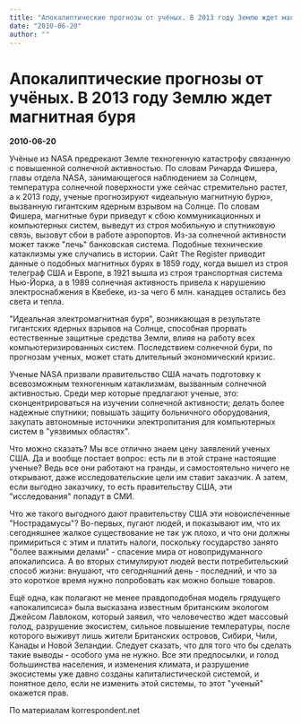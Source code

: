 ```yaml
---
title: "Апокалиптические прогнозы от учёных. В 2013 году Землю ждет магнитная буря"
date: "2010-06-20"
author: ""
---
```


# Апокалиптические прогнозы от учёных. В 2013 году Землю ждет магнитная буря

**2010-06-20** 

Учёные из NASA предрекают Земле техногенную катастрофу связанную с повышенной солнечной активностью. По словам Ричарда Фишера, главы отдела NASA, занимающегося наблюдением за Солнцем, температура солнечной поверхности уже сейчас стремительно растет, а к 2013 году, ученые прогнозируют «идеальную магнитную бурю», вызванную гигантским ядерным взрывом на Солнце. По словам Фишера, магнитные бури приведут к сбою коммуникационных и компьютерных систем, выведут из строя мобильную и спутниковую связь, вызовут сбои в работе аэропортов. Из-за солнечной активности может также "лечь" банковская система. Подобные технические катаклизмы уже случались в истории. Сайт The Register приводит данные о подобных магнитных бурях в 1859 году, когда вышел из строя телеграф США и Европе, в 1921 вышла из строя транспортная система Нью-Йорка, а в 1989 солнечная активность привела к нарушению электроснабжения в Квебеке, из-за чего 6 млн. канадцев остались без света и тепла.

"Идеальная электромагнитная буря", возникающая в результате гигантских ядерных взрывов на Солнце, способная прорвать естественные защитные средства Земли, влияя на работу всех компьютеризированных систем. Последствием солнечной бури, по прогнозам ученых, может стать длительный экономический кризис.

Ученые NASA призвали правительство США начать подготовку к всевозможным техногенным катаклизмам, вызванным солнечной активностью. Среди мер которые предлагают ученые, это: сконцентрироваться на изучении солнечной активности; делать более надежные спутники; повышать защиту больничного оборудования, закупать автономные источники электропитания для компьютерных систем в "уязвимых областях".

Что можно сказать? Мы все отлично знаем цену заявлений ученых США. Да и вообще постает вопрос: есть ли в этой стране настоящие ученые? Ведь все они работают на гранды, и самостоятельно ничего не открывают, даже исследовательские цели им ставит заказчик. А затем, если выгодно заказчику, то есть правительству США, эти "исследования" попадут в СМИ.

Что же такого выгодного дают правительству США эти новоиспеченные "Нострадамусы"? Во-первых, пугают людей, и показывают им, что их сегодняшнее жалкое существование не так уж плохо, и что они должны примириться с этим и платить налоги, поскольку государство занято "более важными делами" - спасение мира от новопридуманного апокалипсиса. А во вторых стимулируют людей вести потребительский способ жизни: внушают, что сегодняшний день - последний, и что за это короткое время нужно попробовать как можно больше товаров.

Ещё одна, как полагают не менее правдоподобная модель грядущего «апокалипсиса» была высказана известным британским экологом Джейсом Лавлоком, который заявил, что человечество ждет массовый голод, разрушение экосистем, сильное повышение температуры, после которого выживут лишь жители Британских островов, Сибири, Чили, Канады и Новой Зеландии. Следует сказать, что для того что бы сделать такие выводы - особого ума не нужно. Все эти предпосылки, и голод большинства населения, и изменения климата, и разрушение экосистемы уже давно созданы капиталистической системой, и понятное дело, если не изменить этой системы, то этот "ученый" окажется прав.

По материалам korrespondent.net